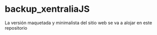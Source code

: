 # backup_xentraliaJS
La versión maquetada y minimalista del sitio web se va a alojar en este repositorio
